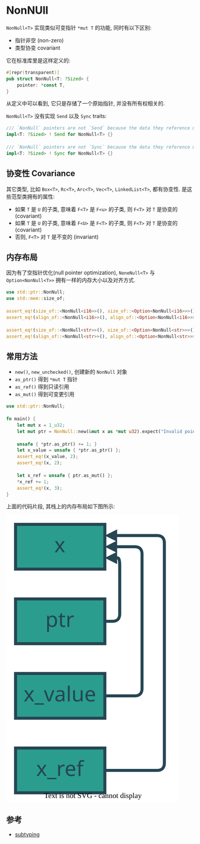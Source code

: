 # NonNUll

`NonNull<T>` 实现类似可变指针 `*mut T` 的功能, 同时有以下区别:

- 指针非空 (non-zero)
- 类型协变 covariant

它在标准库里是这样定义的:

```rust
#[repr(transparent)]
pub struct NonNull<T: ?Sized> {
    pointer: *const T,
}
```

从定义中可以看到, 它只是存储了一个原始指针, 并没有所有权相关的.

`NonNull<T>` 没有实现 `Send` 以及 `Sync` traits:

```rust
/// `NonNull` pointers are not `Send` because the data they reference may be aliased.
impl<T: ?Sized> ! Send for NonNull<T> {}

/// `NonNull` pointers are not `Sync` because the data they reference may be aliased.
impl<T: ?Sized> ! Sync for NonNull<T> {}
```

## 协变性 Covariance

其它类型, 比如 `Box<T>`, `Rc<T>`, `Arc<T>`, `Vec<T>`, `LinkedList<T>`, 都有协变性.
是这些范型类拥有的属性:

- 如果 `T` 是 `U` 的子类, 意味着 `F<T>` 是 `F<u>` 的子类, 则 `F<T>` 对 `T` 是协变的 (covariant)
- 如果 `T` 是 `U` 的子类, 意味着 `F<U>` 是 `F<T>` 的子类, 则 `F<T>` 对 `T` 是协变的 (covariant)
- 否则, `F<T>` 对 `T` 是不变的 (invariant)

## 内存布局

因为有了空指针优化(null pointer optimization),
`NoneNull<T>` 与 `Option<NonNull<T>>` 拥有一样的内存大小以及对齐方式.

```rust
use std::ptr::NonNull;
use std::mem::size_of;

assert_eq!(size_of::<NonNull<i16>>(), size_of::<Option<NonNull<i16>>>());
assert_eq!(align_of::<NonNull<i16>>(), align_of::<Option<NonNull<i16>>>());

assert_eq!(size_of::<NonNull<str>>(), size_of::<Option<NonNull<str>>>());
assert_eq!(align_of::<NonNull<str>>(), align_of::<Option<NonNull<str>>>());
```

## 常用方法

- `new()`, `new_unchecked()`, 创建新的 `NonNull` 对象
- `as_ptr()` 得到 `*mut T` 指针
- `as_ref()` 得到只读引用
- `as_mut()` 得到可变更引用

```rust
use std::ptr::NonNull;

fn main() {
    let mut x = 1_u32;
    let mut ptr = NonNull::new(&mut x as *mut u32).expect("Invalid pointer");

    unsafe { *ptr.as_ptr() += 1; }
    let x_value = unsafe { *ptr.as_ptr() };
    assert_eq!(x_value, 2);
    assert_eq!(x, 2);

    let x_ref = unsafe { ptr.as_mut() };
    *x_ref += 1;
    assert_eq!(x, 3);
}
```

上面的代码片段, 其栈上的内存布局如下图所示:

![NonNull Memory](assets/NonNull.svg)

## 参考

- [subtyping](https://doc.rust-lang.org/reference/subtyping.html#variance)
